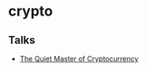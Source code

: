 # crypto

## Talks

- [The Quiet Master of Cryptocurrency](https://www.youtube.com/watch?v=3FA3UjA0igY)